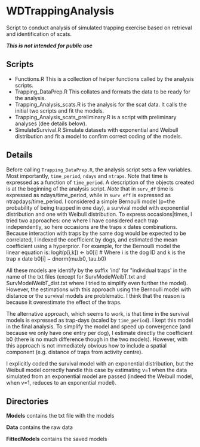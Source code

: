 # WDTrappingAnalysis
Script to conduct analysis of simulated trapping exercise based on retrieval and identification of scats.

__*This is not intended for public use*__
## Scripts
- Functions.R This is a collection of helper functions called by the analysis scripts.
- Trapping_DataPrep.R  This collates and formats the data to be ready for the analysis.
- Trapping_Analysis_scats.R is the analysis for the scat data. It calls the initial two scripts and fit the models.
- Trapping_Analysis_scats_preliminary.R is a script with preliminary analyses (dee details below). 
- SimulateSurvival.R Simulate datasets with exponential and Weibull distribution and fit a model to confirm correct coding of the models.

## Details
Before calling `Trapping_DataPrep.R`, the analysis script sets a few variables. Most importantly, `time_period`, `ndays` and `ntraps`. Note that time is expressed as a function of `time_period`. A description of the objects created is at the beginning of the analysis script. *Note* that in `surv_df` time is expressed as ndays/time_period, while in `surv_eff` is expressed as ntrapdays/time_period.
I considered a simple Bernoulli model (p=the probability of being trapped in one day), a survival model with exponential distribution and one with Weibull distribution.
To express occasions|times, I tried two approaches: one where I have considered each trap independently, so here occasions are the traps x dates combinations. Because interaction with traps by the same dog would be expected to be correlated, I indexed the coefficient by dogs, and estimated the mean coefficient using a hyperprior. For example, for the Bernoulli model the linear equation is:
logit(p[i,k]) <- b0[i] # Where i is the dog ID and k is the trap x date
b0[i] ~ dnorm(mu.b0, tau.b0)

All these models are identify by the suffix 'ind' for "individual traps' in the name of the txt files (except for SurvModelWeibT.txt and SurvModelWeibT_dist.txt where I tried to simplify even further the model). However, the estimations with this approach using the Bernoulli model with distance or the survival models are problematic. I think that the reason is because it overestimate the effect of the traps. 

The alternative approach, which seems to work, is that time in the survival models is expressed as trap-days (scaled by `time_period`). I kept this model in the final analysis. To simplify the model and speed up convergence (and because we only have one entry per dog), I estimate directly the coefficient b0 (there is no much difference though in the two models). However, with this approach is not immediately obvious how to include a spatial component (e.g. distance of traps from activity centre).

I explicitly coded the survival model with an exponential distribution, but the Weibull model correctly handle this case by estimating v=1 when the data simulated from an exponential model are passed (indeed the Weibull model, when v=1, reduces to an exponential model).

## Directories
**Models** contains the txt file with the models

**Data** contains the raw data

**FittedModels** contains the saved models
